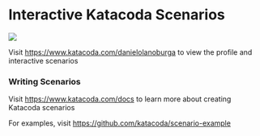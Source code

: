 # Interactive Katacoda Scenarios

[![](http://shields.katacoda.com/katacoda/danielolanoburga/count.svg)](https://www.katacoda.com/danielolanoburga "Get your profile on Katacoda.com")

Visit https://www.katacoda.com/danielolanoburga to view the profile and interactive scenarios

### Writing Scenarios
Visit https://www.katacoda.com/docs to learn more about creating Katacoda scenarios

For examples, visit https://github.com/katacoda/scenario-example
